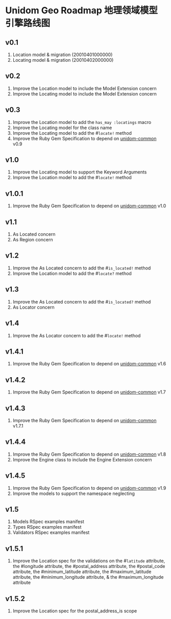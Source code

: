 # Unidom Geo Roadmap 地理领域模型引擎路线图

## v0.1
1. Location model & migration (20010401000000)
2. Locating model & migration (20010402000000)

## v0.2
1. Improve the Location model to include the Model Extension concern
2. Improve the Locating model to include the Model Extension concern

## v0.3
1. Improve the Location model to add the ``has_may :locatings`` macro
2. Improve the Locating model for the class name
3. Improve the Locating model to add the #``locate!`` method
4. Improve the Ruby Gem Specification to depend on [unidom-common](https://github.com/topbitdu/unidom-common) v0.9

## v1.0
1. Improve the Locating model to support the Keyword Arguments
2. Improve the Location model to add the #``locate!`` method

## v1.0.1
1. Improve the Ruby Gem Specification to depend on [unidom-common](https://github.com/topbitdu/unidom-common) v1.0

## v1.1
1. As Located concern
2. As Region concern

## v1.2
1. Improve the As Located concern to add the #``is_located!`` method
2. Improve the Location model to add the #``locate?`` method

## v1.3
1. Improve the As Located concern to add the #``is_located?`` method
2. As Locator concern

## v1.4
1. Improve the As Locator concern to add the #``locate!`` method

## v1.4.1
1. Improve the Ruby Gem Specification to depend on [unidom-common](https://github.com/topbitdu/unidom-common) v1.6

## v1.4.2
1. Improve the Ruby Gem Specification to depend on [unidom-common](https://github.com/topbitdu/unidom-common) v1.7

## v1.4.3
1. Improve the Ruby Gem Specification to depend on [unidom-common](https://github.com/topbitdu/unidom-common) v1.7.1

## v1.4.4
1. Improve the Ruby Gem Specification to depend on [unidom-common](https://github.com/topbitdu/unidom-common) v1.8
2. Improve the Engine class to include the Engine Extension concern

## v1.4.5
1. Improve the Ruby Gem Specification to depend on [unidom-common](https://github.com/topbitdu/unidom-common) v1.9
2. Improve the models to support the namespace neglecting

## v1.5
1. Models RSpec examples manifest
2. Types RSpec examples manifest
3. Validators RSpec examples manifest

## v1.5.1
1. Improve the Location spec for the validations on the #``latitude`` attribute, the #longitude attribute, the #postal_address attribute, the #postal_code attribute, the #minimum_latitude attribute, the #maximum_latitude attribute, the #minimum_longitude attribute, & the #maximum_longitude attribute

## v1.5.2
1. Improve the Location spec for the postal_address_is scope
